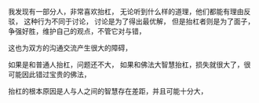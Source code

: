 我发现有一部分人，非常喜欢抬杠，
无论听到什么样的道理，他们都能有理由反驳，
这种行为不同于讨论，
讨论是为了得出最优解，
但是抬杠者则是为了面子，争强好胜，维护自己的观点，不管它对与错，

这也为双方的沟通交流产生很大的障碍，

如果是和普通人抬杠，问题还不大，
如果和佛法大智慧抬杠，损失就很大了，很可能因此错过宝贵的佛法，

抬杠的根本原因是人与人之间的智慧存在差距，并且可能十分大，



